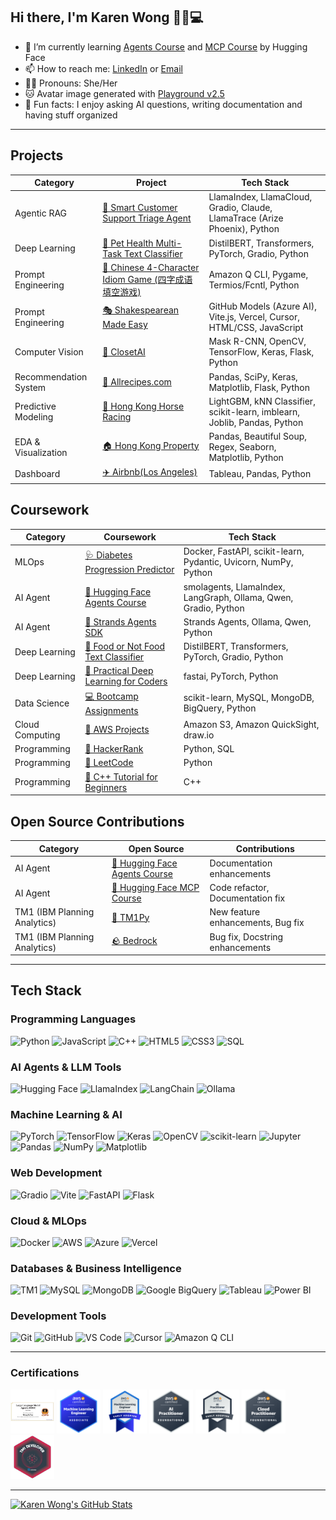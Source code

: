 ## Hi there, I'm Karen Wong 👋🐱💻
- 🌱 I’m currently learning [Agents Course](https://huggingface.co/learn/agents-course/) and [MCP Course](https://huggingface.co/learn/mcp-course/) by Hugging Face
- 📫 How to reach me: [LinkedIn](www.linkedin.com/in/wongkayankaren) or [Email](wongkayankaren@gmail.com)
- 👩🏻 Pronouns: She/Her
- 🐱 Avatar image generated with [Playground v2.5](https://playground.com/)
- 📝 Fun facts: I enjoy asking AI questions, writing documentation and having stuff organized

---

## Projects

|Category| Project| Tech Stack
|----|----|----
|Agentic RAG|[💬 Smart Customer Support Triage Agent](https://github.com/karenwky/cs-agent)|LlamaIndex, LlamaCloud, Gradio, Claude, LlamaTrace (Arize Phoenix), Python
|Deep Learning|[🐾 Pet Health Multi-Task Text Classifier](https://huggingface.co/spaces/karenwky/multi-task-pet-health-symptom-text-classifier-demo)| DistilBERT, Transformers‎, PyTorch, Gradio, Python
|Prompt Engineering|[🧩 Chinese 4-Character Idiom Game (四字成语填空游戏)](https://github.com/karenwky/cn-idiom-game)|Amazon Q CLI, Pygame, Termios/Fcntl, Python
|Prompt Engineering|[🎭 Shakespearean Made Easy](https://github.com/karenwky/shakespearean-made-easy)|GitHub Models (Azure AI), Vite.js, Vercel, Cursor, HTML/CSS, JavaScript
|Computer Vision|[👗 ClosetAI](https://github.com/karenwky/Computer_Vision_ClosetAI)|Mask R-CNN, OpenCV, TensorFlow, Keras, Flask, Python
|Recommendation System|[🥘 Allrecipes.com](https://github.com/karenwky/Recommendation_System_Allrecipes)| Pandas, SciPy, Keras, Matplotlib, Flask, Python
|Predictive Modeling|[🐎 Hong Kong Horse Racing](https://github.com/karenwky/Predictive_Modeling_Hong_Kong_Horse_Racing)|LightGBM, kNN Classifier, scikit-learn, imblearn, Joblib, Pandas, Python
|EDA & Visualization|[🏠 Hong Kong Property](https://github.com/karenwky/Visualization_Hong_Kong_Property)| Pandas, Beautiful Soup, Regex, Seaborn, Matplotlib, Python
|Dashboard|[✈️ Airbnb(Los Angeles)](https://github.com/karenwky/Tableau_Airbnb_LA)| Tableau, Pandas, Python

## Coursework

|Category| Coursework| Tech Stack
|----|----|----
|MLOps|[🩺 Diabetes Progression Predictor](https://github.com/karenwky/diabetes-predictor)|Docker, FastAPI, scikit-learn, Pydantic, Uvicorn, NumPy, Python
|AI Agent|[🤗 Hugging Face Agents Course](https://github.com/karenwky/hugging-face-agents-course)|smolagents, LlamaIndex, LangGraph, Ollama, Qwen, Gradio, Python
|AI Agent|[🧬 Strands Agents SDK](https://github.com/karenwky/strands-agents)|Strands Agents, Ollama, Qwen, Python
|Deep Learning|[🍔 Food or Not Food Text Classifier](https://github.com/karenwky/learn-hugging-face/tree/main/01_text-classification)|DistilBERT, Transformers‎, PyTorch, Gradio, Python
|Deep Learning|[🧠 Practical Deep Learning for Coders](https://github.com/karenwky/practical-deep-learning-for-coders)|fastai, PyTorch, Python
|Data Science|[💻 Bootcamp Assignments](https://github.com/karenwky/Bootcamp-Assignments)|scikit-learn, MySQL, MongoDB, BigQuery, Python
|Cloud Computing|[🧡 AWS Projects](https://github.com/karenwky/aws-project-nextwork)|Amazon S3, Amazon QuickSight, draw.io
|Programming|[🍏 HackerRank](https://github.com/karenwky/hackerrank)|Python, SQL
|Programming|[💾 LeetCode](https://github.com/karenwky/leetcode)|Python
|Programming|[🔷 C++ Tutorial for Beginners](https://github.com/karenwky/cpp)|C++

## Open Source Contributions

|Category| Open Source| Contributions
|----|----|----
|AI Agent|[🤗 Hugging Face Agents Course](https://github.com/huggingface/agents-course/commits?author=karenwky)|Documentation enhancements
|AI Agent|[🤗 Hugging Face MCP Course](https://github.com/huggingface/mcp-course/commits?author=karenwky)|Code refactor, Documentation fix
|TM1 (IBM Planning Analytics)|[🐍 TM1Py](https://github.com/cubewise-code/tm1py/commits?author=karenwky)|New feature enhancements, Bug fix
|TM1 (IBM Planning Analytics)|[🪨 Bedrock](https://github.com/cubewise-code/bedrock/commits?author=karenwky)|Bug fix, Docstring enhancements

---

## Tech Stack

### Programming Languages
![Python](https://img.shields.io/badge/python-3670A0?style=for-the-badge&logo=python&logoColor=ffdd54)
![JavaScript](https://img.shields.io/badge/javascript-%23323330.svg?style=for-the-badge&logo=javascript&logoColor=%23F7DF1E)
![C++](https://img.shields.io/badge/c++-%2300599C.svg?style=for-the-badge&logo=c%2B%2B&logoColor=white)
![HTML5](https://img.shields.io/badge/html5-%23E34F26.svg?style=for-the-badge&logo=html5&logoColor=white)
![CSS3](https://img.shields.io/badge/css3-%231572B6.svg?style=for-the-badge&logo=css3&logoColor=white)
![SQL](https://img.shields.io/badge/sql-%2300758F.svg?style=for-the-badge&logo=sql&logoColor=white)

### AI Agents & LLM Tools
![Hugging Face](https://img.shields.io/badge/🤗%20Hugging%20Face-yellow?style=for-the-badge)
![LlamaIndex](https://img.shields.io/badge/LlamaIndex-purple?style=for-the-badge)
![LangChain](https://img.shields.io/badge/LangChain-green?style=for-the-badge)
![Ollama](https://img.shields.io/badge/Ollama-black?style=for-the-badge)

### Machine Learning & AI
![PyTorch](https://img.shields.io/badge/PyTorch-%23EE4C2C.svg?style=for-the-badge&logo=PyTorch&logoColor=white)
![TensorFlow](https://img.shields.io/badge/TensorFlow-%23FF6F00.svg?style=for-the-badge&logo=TensorFlow&logoColor=white)
![Keras](https://img.shields.io/badge/Keras-%23D00000.svg?style=for-the-badge&logo=Keras&logoColor=white)
![OpenCV](https://img.shields.io/badge/opencv-%23white.svg?style=for-the-badge&logo=opencv&logoColor=white)
![scikit-learn](https://img.shields.io/badge/scikit--learn-%23F7931E.svg?style=for-the-badge&logo=scikit-learn&logoColor=white)
![Jupyter](https://img.shields.io/badge/jupyter-%23FA0F00.svg?style=for-the-badge&logo=jupyter&logoColor=white)
![Pandas](https://img.shields.io/badge/pandas-%23150458.svg?style=for-the-badge&logo=pandas&logoColor=white)
![NumPy](https://img.shields.io/badge/numpy-%23013243.svg?style=for-the-badge&logo=numpy&logoColor=white)
![Matplotlib](https://img.shields.io/badge/Matplotlib-%2312557C.svg?style=for-the-badge&logo=Matplotlib&logoColor=black)

### Web Development
![Gradio](https://img.shields.io/badge/gradio-%23FF7C00.svg?style=for-the-badge&logo=gradio&logoColor=white)
![Vite](https://img.shields.io/badge/vite-%23646CFF.svg?style=for-the-badge&logo=vite&logoColor=white)
![FastAPI](https://img.shields.io/badge/FastAPI-005571?style=for-the-badge&logo=fastapi)
![Flask](https://img.shields.io/badge/flask-%23000.svg?style=for-the-badge&logo=flask&logoColor=white)

### Cloud & MLOps
![Docker](https://img.shields.io/badge/docker-%230db7ed.svg?style=for-the-badge&logo=docker&logoColor=white)
![AWS](https://img.shields.io/badge/AWS-%23FF9900.svg?style=for-the-badge&logo=amazon-aws&logoColor=white)
![Azure](https://img.shields.io/badge/Azure-%230E4F93.svg?style=for-the-badge&logo=azure&logoColor=white)
![Vercel](https://img.shields.io/badge/vercel-%23000000.svg?style=for-the-badge&logo=vercel&logoColor=white)

### Databases & Business Intelligence
![TM1](https://img.shields.io/badge/TM1-%230086B8.svg?style=for-the-badge&logo=TM1&logoColor=black)
![MySQL](https://img.shields.io/badge/mysql-4479A1.svg?style=for-the-badge&logo=mysql&logoColor=white)
![MongoDB](https://img.shields.io/badge/MongoDB-%234ea94b.svg?style=for-the-badge&logo=mongodb&logoColor=white)
![Google BigQuery](https://img.shields.io/badge/BigQuery-669DF6?style=for-the-badge&logo=googlebigquery&logoColor=white)
![Tableau](https://img.shields.io/badge/Tableau-E97627?style=for-the-badge&logo=Tableau&logoColor=white)
![Power BI](https://img.shields.io/badge/Power%20BI-%23EAC20F.svg?style=for-the-badge&logo=power-bi&logoColor=white)

### Development Tools
![Git](https://img.shields.io/badge/git-%23F05033.svg?style=for-the-badge&logo=git&logoColor=white)
![GitHub](https://img.shields.io/badge/github-%23121011.svg?style=for-the-badge&logo=github&logoColor=white)
![VS Code](https://img.shields.io/badge/Visual%20Studio%20Code-0078d7.svg?style=for-the-badge&logo=visual-studio-code&logoColor=white)
![Cursor](https://img.shields.io/badge/Cursor-%23121011.svg?style=for-the-badge&logo=cursor&logoColor=white)
![Amazon Q CLI](https://img.shields.io/badge/Amazon%20Q%20CLI-%237431F1.svg?style=for-the-badge&logo=amazon-q-cli&logoColor=white)

---

### Certifications
[<img src="https://github.com/karenwky/karenwky/blob/main/img/llmagentsf24_certificate_no74.png" width="70"></img>](https://llmagents-learning.org/f24)
[<img src="https://github.com/karenwky/karenwky/blob/main/img/aws-certified-machine-learning-engineer-associate.png" width="70"></img>](https://www.credly.com/badges/c2465f05-110d-459e-a945-c43b0fbd9cbe/public_url)
[<img src="https://github.com/karenwky/karenwky/blob/main/img/aws-certified-machine-learning-engineer-associate-e.png" width="70"></img>](https://www.credly.com/badges/38c06635-8f42-4de2-9f76-c9dfbf4fac51/public_url)
[<img src="https://github.com/karenwky/karenwky/blob/main/img/aws-certified-ai-practitioner.png" width="70"></img>](https://www.credly.com/badges/b9135768-b79c-4d3a-984f-8f14bc443208/public_url)
[<img src="https://github.com/karenwky/karenwky/blob/main/img/aws-certified-ai-practitioner-early-adopter.png" width="70"></img>](https://www.credly.com/badges/7d5bb788-b233-4aa9-b194-84ffd0c85c85/public_url)
[<img src="https://github.com/karenwky/karenwky/blob/main/img/aws-certified-cloud-practitioner.png" width="70"></img>](https://www.credly.com/badges/f23a7704-c18f-419a-af81-f344cc4de9dd/public_url)
[<img src="https://github.com/karenwky/karenwky/blob/main/img/tm1-developer-credential.png" width="70"></img>](https://badgr.com/public/assertions/xSvKe9TLQn69CIp1U9B1Rw)

---

[![Karen Wong's GitHub Stats](https://github-readme-stats.vercel.app/api?username=karenwky&show_icons=true&title_color=D05FED&border_color=D05FED&icon_color=c04cf2&rank_icon=github)](https://github.com/anuraghazra/github-readme-stats)

<!--
**karenwky/karenwky** is a ✨ _special_ ✨ repository because its `README.md` (this file) appears on your GitHub profile.

Here are some ideas to get you started:

- 🔭 I’m currently working on ...
- 🌱 I’m currently learning ...
- 👯 I’m looking to collaborate on ...
- 🤔 I’m looking for help with ...
- 💬 Ask me about ...
- 📫 How to reach me: ...
- 😄 Pronouns: ...
- ⚡ Fun fact: ...

![Profile README Visitor Badge](https://visitor-badge.laobi.icu/badge?page_id=karenwky.karenwky)
[![Karen Wong's GitHub Top Langs](https://github-readme-stats.vercel.app/api/top-langs/?username=karenwky)](https://github.com/anuraghazra/github-readme-stats)
[![Karen Wong's GitHub Stats Detail](https://github-readme-stats.vercel.app/api?username=karenwky&show=reviews,discussions_started,discussions_answered,prs_merged,prs_merged_percentage&show_icons=true)](https://github.com/anuraghazra/github-readme-stats)
[![Website Bookmark](https://svg.bookmark.style/api?url=https://github.com/karenwky/cn-idiom-game&mode=light&style=horizontal)](https://github.com/karenwky/cn-idiom-game)
- website social card, reference: https://github.com/xiaoluoboding/xiaoluoboding/blob/master/README.md

<a href="https://github.com/karenwky/cn-idiom-game">
  <img height=150 align="center" src="https://github-readme-stats.vercel.app/api/pin/?username=karenwky&repo=cn-idiom-game&border_color=D05FED" />
</a>
<a href="https://github.com/karenwky/hugging-face-agents-course">
  <img height=150 align="center" src="https://github-readme-stats.vercel.app/api/pin/?username=karenwky&repo=hugging-face-agents-course&border_color=D05FED" />
</a>
- custom pinned repo
-->
